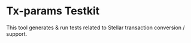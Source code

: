 # Tx-params Testkit

This tool generates & run tests related to Stellar transaction conversion /
support.
